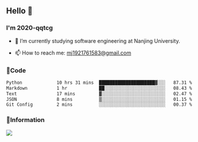 ## Hello 👋


### I'm 2020-qqtcg

- 🔭 I’m currently studying software engineering at Nanjing University. 
<!-- - 🌱 I’m currently learning MLsys and -->
<!-- - 👯 I’m looking to collaborate on ... -->
<!-- - 🤔 I’m looking for help with ... -->
<!-- - 💬 Ask me about ... -->
- 📫 How to reach me: mj1921761583@gmail.com
<!-- - 😄 Pronouns: ... -->
<!-- - ⚡ Fun fact: ... -->

### 🌱Code
<!--START_SECTION:waka-->

```txt
Python             10 hrs 31 mins  █████████████████████▓░░░   87.31 %
Markdown           1 hr            ██░░░░░░░░░░░░░░░░░░░░░░░   08.43 %
Text               17 mins         ▓░░░░░░░░░░░░░░░░░░░░░░░░   02.47 %
JSON               8 mins          ▒░░░░░░░░░░░░░░░░░░░░░░░░   01.15 %
Git Config         2 mins          ░░░░░░░░░░░░░░░░░░░░░░░░░   00.37 %
```

<!--END_SECTION:waka-->

### 💬Information
![](https://github-readme-stats.vercel.app/api?username=2020-qqtcg&theme=buefy&hide_border=false)


<!-- <div align="center"> <img src="https://github-readme-activity-graph.vercel.app/graph?username=2020-qqtcg&theme=minimal" /> </div> -->


